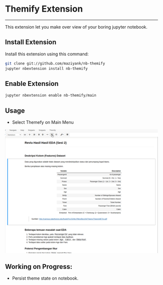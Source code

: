 # Themify Extension
---

This extension let you make over view of your boring jupyter notebook.

## Install Extension

Install this extension using this command:

```bash
git clone git://github.com/maziyank/nb-themify
jupyter nbextension install nb-themify 
```

## Enable Extension
```bash
jupyter nbextension enable nb-themify/main
```

## Usage
- Select Themefy on Main Menu

![Pin Cell](themify.gif "Pin Cell")


## Working on Progress:
- Persist theme state on notebook.
